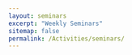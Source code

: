 ```yaml
---
layout: seminars
excerpt: "Weekly Seminars"
sitemap: false
permalink: /Activities/seminars/
---
```


